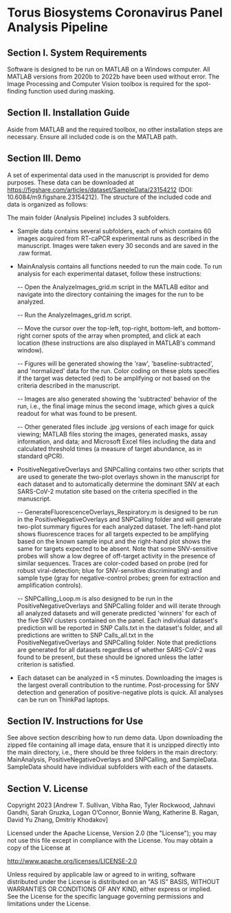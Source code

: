 # Torus Biosystems Coronavirus Panel Analysis Pipeline
## Section I. System Requirements
Software is designed to be run on MATLAB on a Windows computer. All MATLAB versions from 2020b to 2022b have been used without error. The Image Processing and Computer Vision toolbox is required for the spot-finding function used during masking. 

## Section II. Installation Guide
Aside from MATLAB and the required toolbox, no other installation steps are necessary. Ensure all included code is on the MATLAB path. 

## Section III. Demo
A set of experimental data used in the manuscript is provided for demo purposes. These data can be downloaded at https://figshare.com/articles/dataset/SampleData/23154212 (DOI: 10.6084/m9.figshare.23154212). The structure of the included code and data is organized as follows: 

The main folder (Analysis Pipeline) includes 3 subfolders. 
- Sample data contains several subfolders, each of which contains 60 images acquired from RT-caPCR experimental runs as described in the manuscript. Images were taken every 30 seconds and are saved in the .raw format. 
- MainAnalysis contains all functions needed to run the main code. To run analysis for each experimental dataset, follow these instructions:

  -- Open the AnalyzeImages_grid.m script in the MATLAB editor and navigate into the directory containing the images for the run to be analyzed. 

  -- Run the AnalyzeImages_grid.m script.

  -- Move the cursor over the top-left, top-right, bottom-left, and bottom-right corner spots of the array when prompted, and click at each location (these instructions are also displayed in MATLAB's command window).

  -- Figures will be generated showing the 'raw', 'baseline-subtracted', and 'normalized' data for the run. Color coding on these plots specifies if the target was detected (red) to be amplifying or not based on the criteria described in the manuscript. 

  -- Images are also generated showing the 'subtracted' behavior of the run, i.e., the final image minus the second image, which gives a quick readout for what was found to be present. 

  -- Other generated files include .jpg versions of each image for quick viewing; MATLAB files storing the images, generated masks, assay information, and data; and Microsoft Excel files including the data and calculated threshold times (a measure of target abundance, as in standard qPCR). 

- PositiveNegativeOverlays and SNPCalling contains two other scripts that are used to generate the two-plot overlays shown in the manuscript for each dataset and to automatically determine the dominant SNV at each SARS-CoV-2 mutation site based on the criteria specified in the manuscript. 

  -- GenerateFluorescenceOverlays_Respiratory.m is designed to be run in the PositiveNegativeOverlays and SNPCalling folder and will generate two-plot summary figures for each analyzed dataset. The left-hand plot shows fluorescence traces for all targets expected to be amplifying based on the known sample input and the right-hand plot shows the same for targets expected to be absent. Note that some SNV-sensitive probes will show a low degree of off-target activity in the presence of similar sequences. Traces are color-coded based on probe (red for robust viral-detection; blue for SNV-sensitive discriminating) and sample type (gray for negative-control probes; green for extraction and amplification controls). 

  -- SNPCalling_Loop.m is also designed to be run in the PositiveNegativeOverlays and SNPCalling folder and will iterate through all analyzed datasets and will generate predicted 'winners' for each of the five SNV clusters contained on the panel. Each individual dataset's prediction will be reported in SNP Calls.txt in the dataset's folder, and all predictions are written to SNP Calls_all.txt in the PositiveNegativeOverlays and SNPCalling folder. Note that predictions are generated for all datasets regardless of whether SARS-CoV-2 was found to be present, but these should be ignored unless the latter criterion is satisfied. 

- Each dataset can be analyzed in <5 minutes. Downloading the images is the largest overall contribution to the runtime. Post-processing for SNV detection and generation of positive-negative plots is quick. All analyses can be run on ThinkPad laptops. 

## Section IV. Instructions for Use
See above section describing how to run demo data. Upon downloading the zipped file containing all image data, ensure that it is unzipped directly into the main directory, i.e., there should be three folders in the main directory: MainAnalysis, PositiveNegativeOverlays and SNPCalling, and SampleData. SampleData should have individual subfolders with each of the datasets. 

## Section V. License
 Copyright 2023 [Andrew T. Sullivan, Vibha Rao, Tyler Rockwood, Jahnavi Gandhi, Sarah Gruzka, Logan O’Connor, Bonnie Wang, Katherine B. Ragan, David Yu Zhang, Dmitriy Khodakov]

 Licensed under the Apache License, Version 2.0 (the "License");
 you may not use this file except in compliance with the License.
 You may obtain a copy of the License at

   http://www.apache.org/licenses/LICENSE-2.0

 Unless required by applicable law or agreed to in writing, software
 distributed under the License is distributed on an "AS IS" BASIS,
 WITHOUT WARRANTIES OR CONDITIONS OF ANY KIND, either express or implied.
 See the License for the specific language governing permissions and
 limitations under the License.
